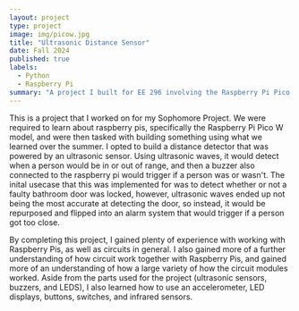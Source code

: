 ```yaml
---
layout: project
type: project
image: img/picow.jpg 
title: "Ultrasonic Distance Sensor"
date: Fall 2024
published: true
labels:
  - Python
  - Raspberry Pi
summary: "A project I built for EE 296 involving the Raspberry Pi Pico W."
---
```

This is a project that I worked on for my Sophomore Project. We were required to learn about raspberry pis, specifically the Raspberry Pi Pico W model, and were then tasked with building something using what we learned over the summer. I opted to build a distance detector that was powered by an ultrasonic sensor. Using ultrasonic waves, it would detect when a person would be in or out of range, and then a buzzer also connected to the raspberry pi would trigger if a person was or wasn't. The inital usecase that this was implemented for was to detect whether or not a faulty bathroom door was locked, however, ultrasonic waves ended up not being the most accurate at detecting the door, so instead, it would be repurposed and flipped into an alarm system that would trigger if a person got too close.

By completing this project, I gained plenty of experience with working with Raspberry Pis, as well as circuits in general. I also gained more of a further understanding of how circuit work together with Raspberry Pis, and gained more of an understanding of how a large variety of how the circuit modules worked. Aside from the parts used for the project (ultrasonic sensors, buzzers, and LEDS), I also learned how to use an accelerometer, LED displays, buttons, switches, and infrared sensors.
